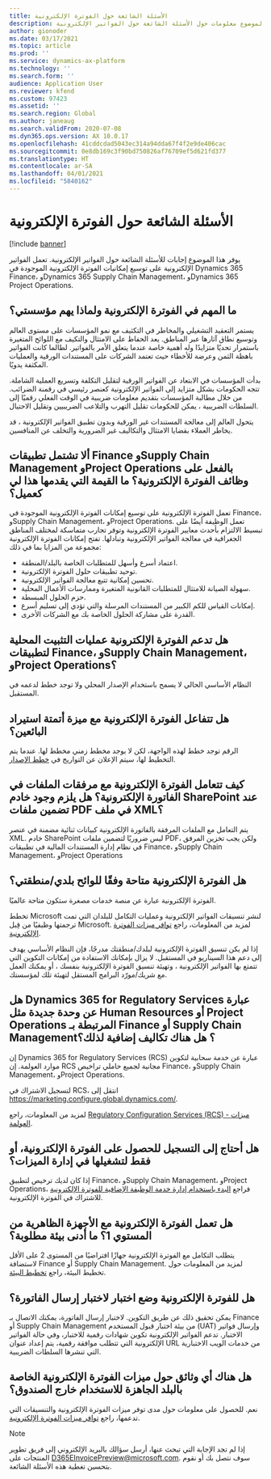 ```yaml
---
title: الأسئلة الشائعة حول الفوترة الإلكترونية
description: يوفر هذا الموضوع معلومات حول الأسئلة الشائعة حول الفواتير الإلكترونية.
author: gionoder
ms.date: 03/17/2021
ms.topic: article
ms.prod: ''
ms.service: dynamics-ax-platform
ms.technology: ''
ms.search.form: ''
audience: Application User
ms.reviewer: kfend
ms.custom: 97423
ms.assetid: ''
ms.search.region: Global
ms.author: janeaug
ms.search.validFrom: 2020-07-08
ms.dyn365.ops.version: AX 10.0.17
ms.openlocfilehash: 41cddcdad5043ec314a94dda67f4f2e9de406cac
ms.sourcegitcommit: 0e8db169c3f90bd750826af76709ef5d621fd377
ms.translationtype: HT
ms.contentlocale: ar-SA
ms.lasthandoff: 04/01/2021
ms.locfileid: "5840162"
---
```

# <a name="electronic-invoicing-faq"></a>الأسئلة الشائعة حول الفوترة الإلكترونية

[!include [banner](../includes/banner.md)]

يوفر هذا الموضوع إجابات للأسئلة الشائعة حول الفواتير الإلكترونية. تعمل الفواتير الإلكترونية على توسيع إمكانيات الفوترة الإلكترونية الموجودة في Dynamics 365 Finance، وDynamics 365 Supply Chain Management، وDynamics 365 Project Operations. 

## <a name="what-is-important-about-electronic-invoicing-and-why-should-it-matter-to-my-organization"></a>ما المهم في الفوترة الإلكترونية ولماذا يهم مؤسستي؟

يستمر التعقيد التشغيلي والمخاطر في التكثيف مع نمو المؤسسات على مستوى العالم وتوسيع نطاق آثارها عبر المناطق. يعد الحفاظ على الامتثال والتكيف مع اللوائح المتغيرة باستمرار تحديًا متزايدًا وله أهمية خاصة عندما يتعلق الأمر بالفواتير. لطالما كانت الفواتير باهظة الثمن وعرضة للأخطاء حيث تعتمد الشركات على المستندات الورقية والعمليات المكثفة يدويًا.  

بدأت المؤسسات في الابتعاد عن الفواتير الورقية لتقليل التكلفة وتسريع العملية الشاملة. تتجه الحكومات بشكل متزايد إلى الفواتير الإلكترونية كعنصر رئيسي في رقمنة الضرائب. من خلال مطالبة المؤسسات بتقديم معلومات ضريبية في الوقت الفعلي رقميًا إلى السلطات الضريبية ، يمكن للحكومات تقليل التهرب والتلاعب الضريبيين وتقليل الاحتيال. 

يتحول العالم إلى معالجة المستندات غير الورقية وبدون تطبيق الفواتير الإلكترونية ، قد يخاطر العملاء بقضايا الامتثال والتكاليف غير الضرورية والتخلف عن المنافسين. 

## <a name="doesnt-finance-supply-chain-management-and-project-operations-already-include-electronic-invoicing-functionality-what-value-does-this-provide-to-me-as-a-customer"></a>ألا تشتمل تطبيقات Finance وSupply Chain Management وProject Operations بالفعل على وظائف الفوترة الإلكترونية؟ ما القيمة التي يقدمها هذا لي كعميل؟ 

تعمل الفوترة الإلكترونية على توسيع إمكانات الفوترة الإلكترونية الموجودة في Finance، وSupply Chain Management، وProject Operations. تعمل الوظيفة أيضًا على تبسيط الالتزام بأحدث معايير الفوترة الإلكترونية وتوفر تجارب متماسكة لمختلف المناطق الجغرافية في معالجة الفواتير الإلكترونية وتبادلها. تفتح إمكانات الفوترة الإلكترونية مجموعة من المزايا بما في ذلك: 

   - اعتماد أسرع وأسهل للمتطلبات الخاصة بالبلد/المنطقة.
   - توحيد تطبيقات حلول الفوترة الإلكترونية. 
   - تحسين إمكانية تتبع معالجة الفواتير الإلكترونية.  
   - سهولة الصيانة للامتثال للمتطلبات القانونية المتغيرة وممارسات الأعمال المحلية. 
   - حزم الحلول المبسطة.
   - إمكانات القياس للكم الكبير من المستندات المرسلة والتي تؤدي إلى تسليم أسرع.
   - القدرة على مشاركة الحلول الخاصة بك مع الشركات الأخرى.

## <a name="does-electronic-invoicing-support-the-on-premises-installations-of-finance-supply-chain-management-and-project-operations"></a>هل تدعم الفوترة الإلكترونية عمليات التثبيت المحلية لتطبيقات Finance، وSupply Chain Management، وProject Operations؟ 

النظام الأساسي الحالي لا يسمح باستخدام الإصدار المحلي ولا توجد خطط لدعمه في المستقبل.

## <a name="does-electronic-invoicing-interface-with-the-vendor-import-automation-feature"></a>هل تتفاعل الفوترة الإلكترونية مع ميزة أتمتة استيراد البائعين؟

الرقم توجد خطط لهذه الواجهة، لكن لا يوجد مخطط زمني مخطط لها. عندما يتم التخطيط لها، سيتم الإعلان عن التواريخ في [خطط الإصدار](https://docs.microsoft.com/dynamics365/release-plans/).

## <a name="how-does-electronic-invoicing-handle-file-attachments-into-the-electronic-invoice-is-a-sharepoint-server-needed-when-embedding-pdf-files-into-the-xml-file"></a>كيف تتعامل الفوترة الإلكترونية مع مرفقات الملفات في الفاتورة الإلكترونية؟ هل يلزم وجود خادم SharePoint عند تضمين ملفات PDF في ملف XML؟

يتم التعامل مع الملفات المرفقة بالفاتورة الإلكترونية كبيانات ثنائية مضمنة في عنصر XML. خادم SharePoint ليس ضروريًا لتضمين ملفات PDF، ولكن يجب تخزين المرفق في نظام إدارة المستندات المالية في تطبيقات Finance، وSupply Chain Management، وProject Operations

## <a name="is-electronic-invoicing-available-according-to-the-regulations-of-my-countryregion"></a>هل الفوترة الإلكترونية متاحة وفقًا للوائح بلدي/منطقتي؟

الفوترة الإلكترونية عبارة عن منصة خدمات مصغرة ستكون متاحة عالميًا.

تخطط Microsoft لنشر تنسيقات الفواتير الإلكترونية وعمليات التكامل للبلدان التي تمت ترجمتها وظيفيًا من قِبل Microsoft. لمزيد من المعلومات، راجع [توافر ميزات الفوترة الإلكترونية](e-invoicing-configuration-rcs.md#availability-of-electronic-invoicing-features).

إذا لم يكن تنسيق الفوترة الإلكترونية لبلدك/منطقتك مدرجًا، فإن النظام الأساسي يهدف إلى دعم هذا السيناريو في المستقبل. لا يزال بإمكانك الاستفادة من إمكانات التكوين التي تتمتع بها الفواتير الإلكترونية ، وتهيئة تنسيق الفوترة الإلكترونية بنفسك ، أو يمكنك العمل مع شريك/مورّد البرامج المستقل لتهيئة تلك لمؤسستك.

## <a name="is-dynamics-365-for-regulatory-services-a-new-module-like-human-resources-or-project-operations-that-is-linked-to-finance-or-supply-chain-management-are-there-extra-costs-for-that"></a>هل Dynamics 365 for Regulatory Services عبارة عن وحدة جديدة مثل Human Resources أو Project Operations المرتبطة بـ Finance أو Supply Chain Management؟ هل هناك تكاليف إضافية لذلك؟

إن Dynamics 365 for Regulatory Services (RCS) عبارة عن خدمة سحابية لتكوين موارد العولمة. إن RCS مجانية لجميع حاملي تراخيص Finance، وSupply Chain Management، وProject Operations.

لتسجيل الاشتراك في RCS، انتقل إلى <https://marketing.configure.global.dynamics.com/>.

لمزيد من المعلومات، راجع [Regulatory Configuration Services (RCS) - ميزات العولمة](rcs-globalization-feature.md).

## <a name="do-i-need-to-sign-up-to-get-electronic-invoicing--or-just-turn-it-on-in-feature-management"></a>هل أحتاج إلى التسجيل للحصول على الفوترة الإلكترونية، أو فقط لتشغيلها في إدارة الميزات؟

إذا كان لديك ترخيص لتطبيق Finance، وSupply Chain Management، وProject Operations، فراجع [البدء باستخدام إدارة خدمة الوظيفة الإضافية للفوترة الإلكترونية‬](e-invoicing-get-started-service-administration.md) للاشتراك في الفوترة الإلكترونية.

## <a name="does-electronic-invoicing-work-with-tier-1-virtual-machines-what-is-the-minimal-required-environment"></a>هل تعمل الفوترة الإلكترونية مع الأجهزة الظاهرية من المستوي 1؟ ما أدنى بيئة مطلوبة؟

يتطلب التكامل مع الفوترة الإلكترونية جهازًا افتراضيًا من المستوى 2 على الأقل لاستضافة Finance أو Supply Chain Management. لمزيد من المعلومات حول تخطيط البيئة، راجع [تخطيط البيئة](../../fin-ops-core/fin-ops/imp-lifecycle/environment-planning.md).

## <a name="does-electronic-invoicing-have-a-test-mode-for-testing-invoice-submission"></a>هل للفوترة الإلكترونية وضع اختبار لاختبار إرسال الفاتورة؟

يمكن تحقيق ذلك عن طريق التكوين. لاختبار إرسال الفاتورة، يمكنك الاتصال بـ Finance أو Supply Chain Management من بيئة اختبار قبول المستخدم (UAT) وإرسال فواتير الاختبار. تدعم الفواتير الإلكترونية تكوين شهادات رقمية للاختبار، وفي حالة الفواتير الإلكترونية التي تتطلب موافقة رقمية، يتم إعداد عنوان URL من خدمات الويب الاختبارية التي تنشرها السلطات الضريبية.

## <a name="is-there-any-documentation-about-the-out-of-box-country-specific-electronic-invoicing-features"></a>هل هناك أي وثائق حول ميزات الفوترة الإلكترونية الخاصة بالبلد الجاهزة للاستخدام خارج الصندوق؟

نعم. للحصول على معلومات حول مدى توفر ميزات الفوترة الإلكترونية والتنسيقات التي تدعمها، راجع [توافر ميزات الفوترة الإلكترونية](e-invoicing-configuration-rcs.md#availability-of-electronic-invoicing-features).

> [!NOTE] 
> إذا لم تجد الإجابة التي تبحث عنها، أرسل سؤالك بالبريد الإلكتروني إلى فريق تطوير المنتجات على <D365EInvoicePreview@microsoft.com>. سوف نتصل بك أو نقوم بتحسين تغطية هذه الأسئلة الشائعة.
